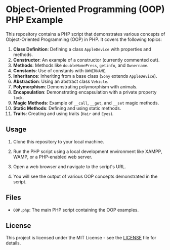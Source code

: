 # Object-Oriented Programming (OOP) PHP Example

This repository contains a PHP script that demonstrates various concepts of Object-Oriented Programming (OOP) in PHP. It covers the following topics:

1. **Class Definition**: Defining a class `AppleDevice` with properties and methods.
2. **Constructor**: An example of a constructor (currently commented out).
3. **Methods**: Methods like `doubleHomePress`, `getinfo`, and `Ownername`.
4. **Constants**: Use of constants with `OWNERNAME`.
5. **Inheritance**: Inheriting from a base class (`Sony` extends `AppleDevice`).
6. **Abstraction**: Using an abstract class `Vehicle`.
7. **Polymorphism**: Demonstrating polymorphism with animals.
8. **Encapsulation**: Demonstrating encapsulation with a private property `lock`.
9. **Magic Methods**: Example of `__call`, `__get`, and `__set` magic methods.
10. **Static Methods**: Defining and using static methods.
11. **Traits**: Creating and using traits (`Hair` and `Eyes`).

## Usage

1. Clone this repository to your local machine.

2. Run the PHP script using a local development environment like XAMPP, WAMP, or a PHP-enabled web server.

3. Open a web browser and navigate to the script's URL.

4. You will see the output of various OOP concepts demonstrated in the script.

## Files

- `OOP.php`: The main PHP script containing the OOP examples.

## License

This project is licensed under the MIT License - see the [LICENSE](LICENSE) file for details.
